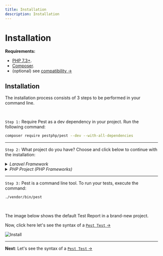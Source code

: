 ```yaml
---
title: Installation
description: Installation
---
```


# Installation

**Requirements:**

-  [PHP 7.3+](https://php.net/releases/).
-  [Composer](https://getcomposer.org/).
-  (optional) see [compatibility →](/docs/compatibility)

## Installation

The installation process consists of 3 steps to be performed in your command line.

<br/>

``Step 1:`` Require Pest as a dev dependency in your project. Run the following command:

```bash
composer require pestphp/pest --dev --with-all-dependencies
```

<hr/>

`Step 2:` What project do you have?  Choose and click below to continue with the installation:

<details>
  <summary><em>Laravel Framework</em></summary>
    
  Pest has a dedicated [Laravel Plugin](/docs/plugins/laravel) which gives you direct access to Laravel's testing API in your test files.

  2.1. Require the Laravel Plugin via Composer, running the following command:

  ```bash
  composer require pestphp/pest-plugin-laravel --dev
  ```

  2.2. Install Pest using Artisan, run the following command:

  ```bash
  php artisan pest:install
  ```

  Pest has now configured its [Files & Folders](/docs/files-and-folders) structure, and it’s ready to be used.

  <br/>

</details>

<details>
  <summary><em>PHP Project (PHP Frameworks)</em></summary>

  2.1. Initialize and setup Pest. Run the following command:

  ```bash
  ./vendor/bin/pest --init
  ```

  Pest has now configured its [Files & Folders](/docs/files-and-folders) structure, and it’s ready to be used.

</details>

<hr/>

`Step 3:` Pest is a command line tool. To run your tests, execute the command:

```bash
./vendor/bin/pest
```

<br/>

The image below shows the default Test Report in a brand-new project.

Now, click here let's see the syntax of a [`Pest Test` →](/docs/pest-tests)

![Install](/assets/img/pestinstall.png)

---

**Next**: Let's see the syntax of a [`Pest Test` →](/docs/pest-tests)
